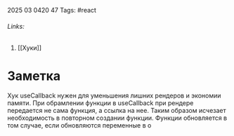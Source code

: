 2025 03 0420 47
Tags: #react 
###### Links: 
1) [[Хуки]]
# Заметка
Хук useCallback нужен для уменьшения лишних рендеров и экономии памяти. При обрамлении функции в useCallback при рендере передается не сама функция, а ссылка на нее. Таким образом исчезает необходимость в повторном создании функции. Функции обновляется в том случае, если обновляются переменные в о